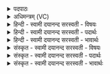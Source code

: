 <details><summary>पदपाठः</summary>

वसोः॑। प॒वित्र॑म्। अ॒सि॒। श॒तधा॑र॒मिति॑ श॒तऽधा॑रम्। वसोः॑। प॒वित्र॑म्। अ॒सि॒। स॒हस्र॑धार॒मिति॑ स॒हस्र॑ऽधारम्। दे॒वः। त्वाः॒। स॒वि॒ता। पु॒ना॒तु॒। वसोः॑। प॒वित्रे॑ण। श॒तधा॑रे॒णेति॑ श॒तऽधा॑रेण। सु॒प्वेति॑ सु॒ऽप्वा᳕। काम्। अ॒धु॒क्षः॒। ३।
</details>

<details><summary>अधिमन्त्रम् (VC)</summary>

- सविता देवता
- परमेष्ठी प्रजापतिर्ऋषिः
- भुरिक् जगती,
- निषादः
</details>

<details><summary>हिन्दी - स्वामी दयानन्द सरस्वती  - विषयः</summary>

फिर उक्त यज्ञ कैसा सुख करता है, इस विषय का उपदेश अगले मन्त्र में किया है ॥
</details>

<details><summary>हिन्दी - स्वामी दयानन्द सरस्वती  - पदार्थः</summary>

पदार्थान्वयभाषाः -  जो (वसोः) यज्ञ (शतधारम्) असंख्यात संसार का धारण करने और (पवित्रम्) शुद्धि करनेवाला कर्म (असि) है तथा जो (वसोः) यज्ञ (सहस्रधारम्) अनेक प्रकार के ब्रह्माण्ड को धारण करने और (पवित्रम्) शुद्धि का निमित्त सुख देनेवाला (असि) है, (त्वा) उस यज्ञ को (देवः) स्वयं प्रकाशस्वरूप (सविता) वसु आदि तेंतीस देवों का उत्पत्ति करनेवाला परमेश्वर (पुनातु) पवित्र करे। हे जगदीश्वर ! आप हम लोगों से सेवित जो (वसोः) यज्ञ है, उस (पवित्रेण) शुद्धि के निमित्त वेद के विज्ञान (शतधारेण) बहुत विद्याओं का धारण करनेवाले वेद और (सुप्वा) अच्छी प्रकार पवित्र करनेवाले यज्ञ से हम लोगों को पवित्र कीजिये। हे विद्वान् पुरुष वा जानने की इच्छा करनेवाले मनुष्य ! तू (काम्) वेद की श्रेष्ठ वाणियों में से कौन-कौन वाणी के अभिप्राय को (अधुक्षः) अपने मन में पूर्ण करना अर्थात् जानना चाहता है ॥३॥
</details>

<details><summary>हिन्दी - स्वामी दयानन्द सरस्वती  - भावार्थः</summary>

भावार्थभाषाः -  जो मनुष्य पूर्वोक्त यज्ञ का सेवन करके पवित्र होते हैं, उन्हीं को जगदीश्वर बहुत-सा ज्ञान देकर अनेक प्रकार के सुख देता है, परन्तु जो लोग ऐसी क्रियाओं के करनेवाले वा परोपकारी होते हैं, वे ही सुख को प्राप्त होते हैं, आलस्य करनेवाले कभी नहीं। इस मन्त्र में (कामधुक्षः) इन पदों से वाणी के विषय में प्रश्न है ॥३॥
</details>

<details><summary>संस्कृत - स्वामी दयानन्द सरस्वती  - विषयः</summary>

पुनः स कीदृश इत्युपदिश्यते ॥
</details>

<details><summary>संस्कृत - स्वामी दयानन्द सरस्वती  - पदार्थः</summary>

पदार्थान्वयभाषाः -  यो वसोर्वसुर्यज्ञः शतधारं पवित्रमसि शतधा शुद्धिकारकोऽस्ति सहस्रधारं पवित्रमसि सुखदोऽस्ति त्वा तं सविता देवः पुनातु। हे जगदीश्वर ! भवान् वसोः वसुर्यज्ञः तेनास्माभिरनुष्ठितेन पवित्रेण शतधारेण सुप्वा यज्ञेनास्मान् पुनातु। हे विद्वन् ! जिज्ञासो वा त्वं कां वाचमधुक्षः प्रपूरयितुमिच्छसि ॥३॥
</details>

<details><summary>संस्कृत - स्वामी दयानन्द सरस्वती  - भावार्थः</summary>

भावार्थभाषाः -  ये मनुष्याः पूर्वोक्तं यज्ञमनुष्ठाय पवित्रा भवन्ति, तान् जगदीश्वरो बहुविधेन विज्ञानेन सह वर्त्तमानान् कृत्वैतेभ्यो बहुविधं सुखं ददाति, परन्तु ये क्रियावन्तः परोपकारिणः सन्ति, ते सुखमाप्नुवन्ति नेतरेऽलसाः। अत्र कामधुक्ष इति प्रश्नोऽस्ति ॥३॥
</details>